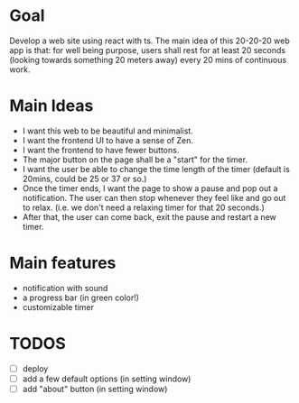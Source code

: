 # Goal
Develop a web site using react with ts. The main idea of this 20-20-20 web app is that: for well being purpose, users shall rest for at least 20 seconds (looking towards something 20 meters away) every 20 mins of continuous work.

# Main Ideas
- I want this web to be beautiful and minimalist. 
- I want the frontend UI to have a sense of Zen.
- I want the frontend to have fewer buttons. 
- The major button on the page shall be a "start" for the timer.
- I want the user be able to change the time length of the timer (default is 20mins, could be 25 or 37 or so.)
- Once the timer ends, I want the page to show a pause and pop out a notification. The user can then stop whenever they feel like and go out to relax. (i.e. we don't need a relaxing timer for that 20 seconds.)
- After that, the user can come back, exit the pause and restart a new timer.

# Main features
- notification with sound
- a progress bar (in green color!)
- customizable timer

# TODOS
- [ ] deploy
- [ ] add a few default options (in setting window)
- [ ] add "about" button (in setting window)